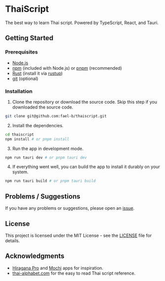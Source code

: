 # ThaiScript

The best way to learn Thai script.
Powered by TypeScript, React, and Tauri.

## Getting Started

### Prerequisites

- [Node.js](https://nodejs.org/en/)
- [npm](https://www.npmjs.com/) (included with Node.js) or [pnpm](https://pnpm.io/) (recommended)
- [Rust](https://www.rust-lang.org/) (install it via [rustup](https://rustup.rs/))
- [git](https://git-scm.com/) (optional)

### Installation

1. Clone the repository or download the source code. Skip this step if you downloaded the source code.

```sh
git clone git@github.com:fael-b/thaiscript.git
```

2. Install the dependencies.

```sh
cd thaiscript
npm install # or pnpm install
```

3. Run the app in development mode.

```sh
npm run tauri dev # or pnpm tauri dev
```

4. If everything went well, you can build the app to install it durably on your system.

```sh
npm run tauri build # or pnpm tauri build
```

## Problems / Suggestions

If you have any problems or suggestions, please open an [issue](https://github.com/fael-b/thaiscript/issues).

## License

This project is licensed under the MIT License - see the [LICENSE](LICENSE) file for details.

## Acknowledgments

- [Hiragana Pro](https://play.google.com/store/apps/details?id=com.myapps.hiragana) and [Mochi](https://mochi.cards/) apps for inspiration.
- [thai-alphabet.com](https://thai-alphabet.com/) for the easy to read Thai script reference.
